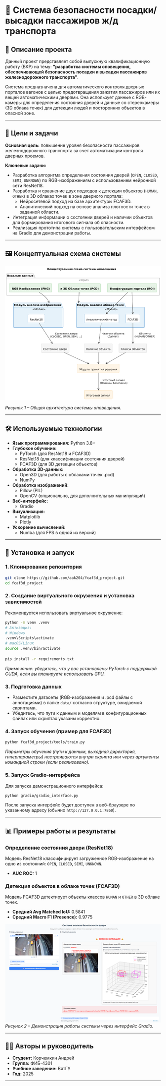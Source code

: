 # 🚆 Система безопасности посадки/высадки пассажиров ж/д транспорта

## 📜 Описание проекта

Данный проект представляет собой выпускную квалификационную работу (ВКР) на тему: **"разработка системы оповещения, обеспечивающей безопасность посадки и высадки пассажиров железнодорожного транспорта"**.

Система предназначена для автоматического контроля дверных порталов вагонов с целью предотвращения зажатия пассажиров или их вещей автоматическими дверями. Она использует данные с RGB-камеры для определения состояния дверей и данные со стереокамеры (3D облака точек) для детекции людей и посторонних объектов в опасной зоне.

---

## 🎯 Цели и задачи

**Основная цель:** повышение уровня безопасности пассажиров железнодорожного транспорта за счет автоматизации контроля дверных проемов.

**Ключевые задачи:**
*   Разработка алгоритма определения состояния дверей (`OPEN`, `CLOSED`, `SEMI`, `UNKNOWN`) по RGB-изображениям с использованием нейронной сети ResNet18.
*   Разработка и сравнение двух подходов к детекции объектов (`HUMAN`, `OTHER`) в 3D облаках точек в зоне дверного портала:
    *   Нейросетевой подход на базе архитектуры FCAF3D.
    *   Аналитический подход на основе анализа плотности точек в заданной области.
*   Интеграция информации о состоянии дверей и наличии объектов для формирования итогового сигнала об опасности.
*   Реализация прототипа системы с пользовательским интерфейсом на Gradio для демонстрации работы.

---

## 🖼️ Концептуальная схема системы

![Общая архитектура системы оповещения](images/fig1.png)

*Рисунок 1 – Общая архитектура системы оповещения.*

---

## 🛠️ Используемые технологии

*   **Язык программирования:** Python 3.8+
*   **Глубокое обучение:**
    *   PyTorch (для ResNet18 и FCAF3D)
    *   ResNet18 (для классификации состояния дверей)
    *   FCAF3D (для 3D детекции объектов)
*   **Обработка 3D-данных:**
    *   Open3D (для работы с облаками точек .pcd)
    *   NumPy
*   **Обработка изображений:**
    *   Pillow (PIL)
    *   OpenCV (опционально, для дополнительных манипуляций)
*   **Веб-интерфейс:**
    *   Gradio
*   **Визуализация:**
    *   Matplotlib
    *   Plotly
*   **Ускорение вычислений:**
    *   Numba (для FPS в одной из версий)

---

## 🚀 Установка и запуск

### 1. Клонирование репозитория
```bash
git clone https://github.com/aak204/fcaf3d_project.git
cd fcaf3d_project
```

### 2. Создание виртуального окружения и установка зависимостей
Рекомендуется использовать виртуальное окружение:
```bash
python -m venv .venv
# Активация:
# Windows
.venv\Scripts\activate
# macOS/Linux
source .venv/bin/activate

pip install -r requirements.txt
```
*Примечание: убедитесь, что у вас установлены PyTorch с поддержкой CUDA, если вы планируете использовать GPU.*

### 3. Подготовка данных
*   Разместите датасеты (RGB-изображения и .pcd файлы с аннотациями) в папке `data/` согласно структуре, ожидаемой скриптами.
*   Убедитесь, что пути к данным и моделям в конфигурационных файлах или скриптах указаны корректно.

### 4. Запуск обучения (пример для FCAF3D)
```bash
python fcaf3d_project/tools/train.py
```
*Параметры обучения (пути к данным, выходная директория, гиперпараметры) настраиваются внутри скрипта или через аргументы командной строки (если реализовано).*

### 5. Запуск Gradio-интерфейса
Для запуска демонстрационного интерфейса:
```bash
python gradio/gradio_interface.py
```
После запуска интерфейс будет доступен в веб-браузере по указанному адресу (обычно `http://127.0.0.1:7860`).

---

## 📊 Примеры работы и результаты

### Определение состояния двери (ResNet18)
Модель ResNet18 классифицирует загруженное RGB-изображение на одно из состояний: `OPEN`, `CLOSED`, `SEMI`, `UNKNOWN`.
*   **AUC ROC:** 1

### Детекция объектов в облаке точек (FCAF3D)
Модель FCAF3D детектирует объекты классов `HUMAN` и `OTHER` в 3D облаке точек.
*   **Средний Avg Matched IoU:** 0.5841
*   **Средний Macro F1 (Presence):** 0.9775

![Пример работы интерфейса Gradio](images/gradio.png)
*Рисунок 2 – Демонстрация работы системы через интерфейс Gradio.*

---

## 🧑‍💻 Авторы и руководитель

*   **Студент:** Корчемкин Андрей
*   **Группа:** ФИБ-4301
*   **Учебное заведение:** ВятГУ
*   **Год:** 2025

---
